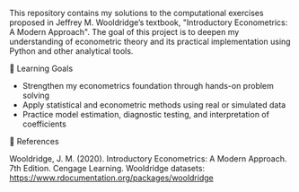 This repository contains my solutions to the computational exercises proposed in Jeffrey M. Wooldridge’s textbook, "Introductory Econometrics: A Modern Approach".
The goal of this project is to deepen my understanding of econometric theory and its practical implementation using Python and other analytical tools.

🧠 Learning Goals

- Strengthen my econometrics foundation through hands-on problem solving
- Apply statistical and econometric methods using real or simulated data
- Practice model estimation, diagnostic testing, and interpretation of coefficients

🧾 References

Wooldridge, J. M. (2020). Introductory Econometrics: A Modern Approach. 7th Edition. Cengage Learning.
Wooldridge datasets: https://www.rdocumentation.org/packages/wooldridge
